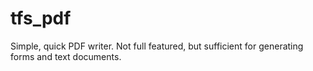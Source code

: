 # tfs_pdf
Simple, quick PDF writer.  Not full featured, but sufficient for generating forms and text documents.
